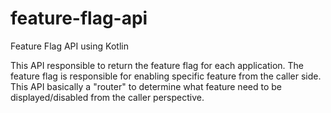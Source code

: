 # feature-flag-api
Feature Flag API using Kotlin

This API responsible to return the feature flag for each application. 
The feature flag is responsible for enabling specific feature from the caller side.
This API basically a "router" to determine what feature need to be displayed/disabled from the caller perspective.
